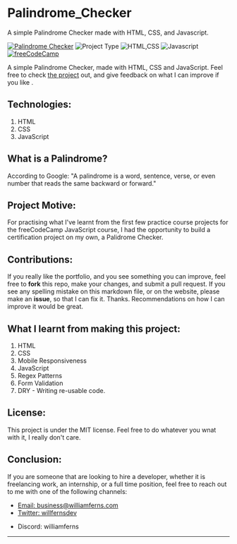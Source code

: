 # Palindrome_Checker
A simple Palindrome Checker made with HTML, CSS, and Javascript. 

[![Palindrome Checker](https://img.shields.io/badge/Palindrome_Checker-purple)](https://palindrome-checker-seven.vercel.app/)
![Project Type](https://img.shields.io/badge/Project_Type:_Palindrome_Checker-orange)
![HTML,CSS](https://img.shields.io/badge/HTML-CSS-blue)
![Javascript](https://img.shields.io/badge/Javascript-blue)
[![freeCodeCamp](https://img.shields.io/badge/freeCodeCamp-JavaScript_Algorithms_and_Data_Structures-red)](https://freecodecamp.com/learn)

A simple Palindrome Checker, made with HTML, CSS and JavaScript. Feel free to check <a href="https://palindrome-checker-seven.vercel.app/" target="_blank">the project</a> out, and give feedback on what I can improve if you like .

## Technologies:
1. HTML
2. CSS
3. JavaScript

## What is a Palindrome?
According to Google: "A palindrome is a word, sentence, verse, or even number that reads the same backward or forward."

## Project Motive:
For practising what I've learnt from the first few practice course projects for the freeCodeCamp JavaScript course, I had the opportunity to build a certification project on my own, a Palidrome Checker.

## Contributions:
If you really like the portfolio, and you see something you can improve, feel free to **fork** this repo, make your changes, and submit a pull request. If you see any spelling mistake on this markdown file, or on the website, please make an **issue**, so that I can fix it. Thanks. Recommendations on how I can improve it would be great.

## What I learnt from making this project:
1. HTML
2. CSS
3. Mobile Responsiveness
4. JavaScript
5. Regex Patterns
6. Form Validation
7. DRY - Writing re-usable code.

## License:
This project is under the MIT license. Feel free to do whatever you wnat with it, I really don't care.

## Conclusion:
If you are someone that are looking to hire a developer, whether it is freelancing work, an internship, or a full time position, feel free to reach out to me with one of the following channels: 

<ul>
  <li>
    <a target="_blank" href="mailto:business@williamferns.com">Email: business@williamferns.com</a>
  </li>
  <li>
    <a target="_blank" href="https://twitter.com/willfernsdev">Twitter: willfernsdev</a>  
  </li>
  <li>
    <p>Discord: williamferns</p>
  </li>
</ul>

---

